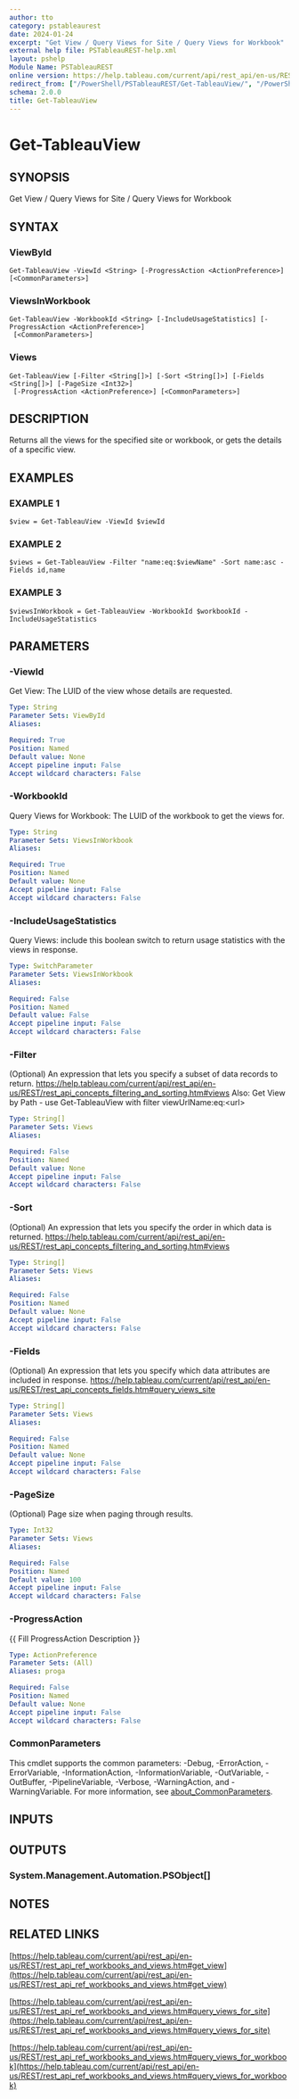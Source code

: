 ```yaml
---
author: tto
category: pstableaurest
date: 2024-01-24
excerpt: "Get View / Query Views for Site / Query Views for Workbook"
external help file: PSTableauREST-help.xml
layout: pshelp
Module Name: PSTableauREST
online version: https://help.tableau.com/current/api/rest_api/en-us/REST/rest_api_ref_workbooks_and_views.htm#get_view
redirect_from: ["/PowerShell/PSTableauREST/Get-TableauView/", "/PowerShell/PSTableauREST/get-tableauview/", "/PowerShell/get-tableauview/"]
schema: 2.0.0
title: Get-TableauView
---
```


# Get-TableauView

## SYNOPSIS
Get View / Query Views for Site / Query Views for Workbook

## SYNTAX

### ViewById
```
Get-TableauView -ViewId <String> [-ProgressAction <ActionPreference>] [<CommonParameters>]
```

### ViewsInWorkbook
```
Get-TableauView -WorkbookId <String> [-IncludeUsageStatistics] [-ProgressAction <ActionPreference>]
 [<CommonParameters>]
```

### Views
```
Get-TableauView [-Filter <String[]>] [-Sort <String[]>] [-Fields <String[]>] [-PageSize <Int32>]
 [-ProgressAction <ActionPreference>] [<CommonParameters>]
```

## DESCRIPTION
Returns all the views for the specified site or workbook, or gets the details of a specific view.

## EXAMPLES

### EXAMPLE 1
```
$view = Get-TableauView -ViewId $viewId
```

### EXAMPLE 2
```
$views = Get-TableauView -Filter "name:eq:$viewName" -Sort name:asc -Fields id,name
```

### EXAMPLE 3
```
$viewsInWorkbook = Get-TableauView -WorkbookId $workbookId -IncludeUsageStatistics
```

## PARAMETERS

### -ViewId
Get View: The LUID of the view whose details are requested.

```yaml
Type: String
Parameter Sets: ViewById
Aliases:

Required: True
Position: Named
Default value: None
Accept pipeline input: False
Accept wildcard characters: False
```

### -WorkbookId
Query Views for Workbook: The LUID of the workbook to get the views for.

```yaml
Type: String
Parameter Sets: ViewsInWorkbook
Aliases:

Required: True
Position: Named
Default value: None
Accept pipeline input: False
Accept wildcard characters: False
```

### -IncludeUsageStatistics
Query Views: include this boolean switch to return usage statistics with the views in response.

```yaml
Type: SwitchParameter
Parameter Sets: ViewsInWorkbook
Aliases:

Required: False
Position: Named
Default value: False
Accept pipeline input: False
Accept wildcard characters: False
```

### -Filter
(Optional)
An expression that lets you specify a subset of data records to return.
https://help.tableau.com/current/api/rest_api/en-us/REST/rest_api_concepts_filtering_and_sorting.htm#views
Also: Get View by Path - use Get-TableauView with filter viewUrlName:eq:\<url\>

```yaml
Type: String[]
Parameter Sets: Views
Aliases:

Required: False
Position: Named
Default value: None
Accept pipeline input: False
Accept wildcard characters: False
```

### -Sort
(Optional)
An expression that lets you specify the order in which data is returned.
https://help.tableau.com/current/api/rest_api/en-us/REST/rest_api_concepts_filtering_and_sorting.htm#views

```yaml
Type: String[]
Parameter Sets: Views
Aliases:

Required: False
Position: Named
Default value: None
Accept pipeline input: False
Accept wildcard characters: False
```

### -Fields
(Optional)
An expression that lets you specify which data attributes are included in response.
https://help.tableau.com/current/api/rest_api/en-us/REST/rest_api_concepts_fields.htm#query_views_site

```yaml
Type: String[]
Parameter Sets: Views
Aliases:

Required: False
Position: Named
Default value: None
Accept pipeline input: False
Accept wildcard characters: False
```

### -PageSize
(Optional) Page size when paging through results.

```yaml
Type: Int32
Parameter Sets: Views
Aliases:

Required: False
Position: Named
Default value: 100
Accept pipeline input: False
Accept wildcard characters: False
```

### -ProgressAction
{{ Fill ProgressAction Description }}

```yaml
Type: ActionPreference
Parameter Sets: (All)
Aliases: proga

Required: False
Position: Named
Default value: None
Accept pipeline input: False
Accept wildcard characters: False
```

### CommonParameters
This cmdlet supports the common parameters: -Debug, -ErrorAction, -ErrorVariable, -InformationAction, -InformationVariable, -OutVariable, -OutBuffer, -PipelineVariable, -Verbose, -WarningAction, and -WarningVariable. For more information, see [about_CommonParameters](http://go.microsoft.com/fwlink/?LinkID=113216).

## INPUTS

## OUTPUTS

### System.Management.Automation.PSObject[]
## NOTES

## RELATED LINKS

[https://help.tableau.com/current/api/rest_api/en-us/REST/rest_api_ref_workbooks_and_views.htm#get_view](https://help.tableau.com/current/api/rest_api/en-us/REST/rest_api_ref_workbooks_and_views.htm#get_view)

[https://help.tableau.com/current/api/rest_api/en-us/REST/rest_api_ref_workbooks_and_views.htm#query_views_for_site](https://help.tableau.com/current/api/rest_api/en-us/REST/rest_api_ref_workbooks_and_views.htm#query_views_for_site)

[https://help.tableau.com/current/api/rest_api/en-us/REST/rest_api_ref_workbooks_and_views.htm#query_views_for_workbook](https://help.tableau.com/current/api/rest_api/en-us/REST/rest_api_ref_workbooks_and_views.htm#query_views_for_workbook)

